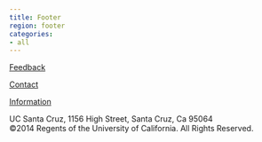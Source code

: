 ```yaml
---
title: Footer
region: footer
categories:
- all
---
```


<p class="links">
<a href="about/contact.html">Feedback</a>
</p>
<p class="links">
<a href="about/contact.html">Contact</a>
</p>
<p class="links">
<a href="about/contact.html">Information</a>
</p>

<p class="address home">UC Santa Cruz, 1156 High Street, Santa Cruz, Ca 95064<br>
&copy;2014 Regents of the University of California. All Rights Reserved.</p>